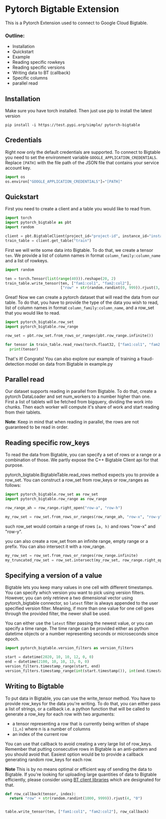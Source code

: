 # Pytorch Bigtable Extension

This is a Pytorch Extension used to connect to Google Cloud Bigtable.

### Outline:

* Installation
* Quickstart
* Example
* Reading specific rowkeys
* Reading specific versions
* Writing data to BT (callback)
* Specific columns
* parallel read

## Installation

Make sure you have torch installed. Then just use pip to install the latest version

```
pip install -i https://test.pypi.org/simple/ pytorch-bigtable
```
## Credentials
Right now only the default credentials are supported. To connect to Bigtable you need
to set the environment variable `GOOGLE_APPLICATION_CREDENTIALS`. 
Replace `[PATH]` with the file path of the JSON file that contains your service account key.
```python
import os
os.environ["GOOGLE_APPLICATION_CREDENTIALS"]="[PATH]"
```
## Quickstart

First you need to create a client and a table you would like to read from.

```python
import torch
import pytorch_bigtable as pbt
import random

client = pbt.BigtableClient(project_id="project-id", instance_id="instance-id")
train_table = client.get_table("train")
```

First we will write some data into Bigtable. To do that, we create a tensor `ten`. We provide a list of column names in
format `column_family:column_name` and a list of rowkeys.

```python
import random

ten = torch.Tensor(list(range(40))).reshape(20, 2)
train_table.write_tensor(ten, ["fam1:col1", "fam2:col2"],
                         ["row" + str(random.randint(0, 999)).rjust(3, "0") for _ in range(20)])
```

Great! Now we can create a pytorch dataset that will read the data from our table. To do that, you have to provide the
type of the data you wish to read, list of column names in format `column_family:column_name`, and a row_set that you
would like to read.

```python
import pytorch_bigtable.row_set
import pytorch_bigtable.row_range

row_set = pbt.row_set.from_rows_or_ranges(pbt.row_range.infinite())

for tensor in train_table.read_rows(torch.float32, ["fam1:col1", "fam2:col2"], row_set):
  print(tensor)
```

That's it! Congrats!
You can also explore our example of training a fraud-detection model on data from Bigtable in example.py

## Parallel read

Our dataset supports reading in parallel from Bigtable. To do that, create a pytorch DataLoader and set num_workers to a
number higher than one. First a list of tablets will be fetched from bigquery, dividing the work into chunks. Then each
worker will compute it's share of work and start reading from their tablets.

**Note**: Keep in mind that when reading in parallel, the rows are not guaranteed to be read in order.

## Reading specific row_keys

To read the data from Bigtable, you can specify a set of rows or a range or a combination of those. We partly expose the
C++ Bigtable Client api for that purpose.

pytorch_bigtable.BigtableTable.read_rows method expects you to provide a row_set. You can construct a row_set from
row_keys or row_ranges as follows:

```python
import pytorch_bigtable.row_set as row_set
import pytorch_bigtable.row_range as row_range

row_range_ah = row_range.right_open("row-a", "row-h")

my_row_set = row_set.from_rows_or_ranges(row_range_ah, "row-x", "row-y")
```

such row_set would contain a range of rows `[a, h)` and rows "row-x" and "row-y".

you can also create a row_set from an infinite range, empty range or a prefix. You can also intersect it with a
row_range.

```python
my_row_set = row_set.from_rows_or_ranges(row_range.infinite)
my_truncated_row_set = row_set.intersect(my_row_set, row_range.right_open("row-a", "row-h"))
```

## Specifying a version of a value

Bigtable lets you keep many values in one cell with different timestamps. You can specify which version you want to pick
using version filters. However, you can only retrieve a two dimensional vector using pytorch_bigtable connector, so
`latest` filter is always appended to the user specified version filter. Meaning, if more than one value for one cell
goes through the provided filter, the newer shall be used.

You can either use the `latest` filter passing the newest value, or you can specify a time range. The time range can be
provided either as python datetime objects or a number representing seconds or microseconds since epoch.

```python
import pytorch_bigtable.version_filters as version_filters

start = datetime(2020, 10, 10, 12, 0, 0)
end = datetime(2100, 10, 10, 13, 0, 0)
version_filters.timestamp_range(start, end)
version_filters.timestamp_range(int(start.timestamp()), int(end.timestamp()))
```

## Writing to Bigtable

To put data in Bigtable, you can use the write_tensor method. You have to provide row_keys for the data you're writing.
To do that, you can either pass a list of strings, or a callback i.e. a python function that will be called to generate
a row_key for each row with two arguments:

* a tensor representing a row that is currently being written of shape `[1,n]`
  where n is a number of columns
* an index of the current row

You can use that callback to avoid creating a very large list of row_keys. Remember that putting consecutive rows in
Bigtable is an anti-pattern and you should avoid that. Easiest option would be to provide a callback generating random
row_keys for each row.

**Note** This is by no means optimal or efficient way of sending the data to Bigtable. If you're looking for uploading
large quantities of data to Bigtable efficiently, please consider
using [BT client libraries](https://cloud.google.com/bigtable/docs/reference/libraries) which are designated for that.

```python
def row_callback(tensor, index):
  return "row" + str(random.randint(1000, 9999)).rjust(4, "0")


table.write_tensor(ten, ["fam1:col1", "fam2:col2"], row_callback)
```

